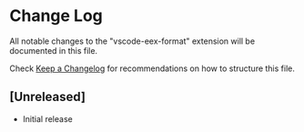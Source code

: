 # Change Log

All notable changes to the "vscode-eex-format" extension will be documented in this file.

Check [Keep a Changelog](http://keepachangelog.com/) for recommendations on how to structure this file.

## [Unreleased]

- Initial release
